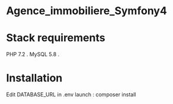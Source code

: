 # Agence_immobiliere_Symfony4

# Stack requirements
PHP 7.2 .
MySQL 5.8 .

# Installation
Edit DATABASE_URL in .env
launch : composer install
